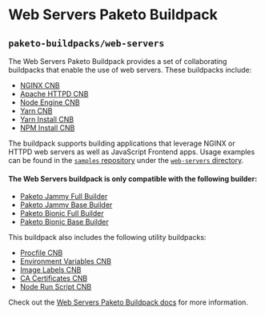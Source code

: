 # Web Servers Paketo Buildpack

## `paketo-buildpacks/web-servers`

The Web Servers Paketo Buildpack provides a set of collaborating buildpacks that
enable the use of web servers. These buildpacks include:
- [NGINX CNB](https://github.com/paketo-buildpacks/nginx)
- [Apache HTTPD CNB](https://github.com/paketo-buildpacks/httpd)
- [Node Engine CNB](https://github.com/paketo-buildpacks/node-engine)
- [Yarn CNB](https://github.com/paketo-buildpacks/yarn)
- [Yarn Install CNB](https://github.com/paketo-buildpacks/yarn-install)
- [NPM Install CNB](https://github.com/paketo-buildpacks/npm-install)

The buildpack supports building applications that leverage NGINX or HTTPD web
servers as well as JavaScript Frontend apps. Usage examples can be found in the
[`samples`
repository](https://github.com/paketo-buildpacks/samples) under
the [`web-servers`
directory](https://github.com/paketo-buildpacks/samples/tree/main/web-servers).

#### The Web Servers buildpack is only compatible with the following builder:
- [Paketo Jammy Full Builder](https://github.com/paketo-buildpacks/builder-jammy-full)
- [Paketo Jammy Base Builder](https://github.com/paketo-buildpacks/builder-jammy-base)
- [Paketo Bionic Full Builder](https://github.com/paketo-buildpacks/full-builder)
- [Paketo Bionic Base Builder](https://github.com/paketo-buildpacks/base-builder)

This buildpack also includes the following utility buildpacks:
- [Procfile CNB](https://github.com/paketo-buildpacks/procfile)
- [Environment Variables CNB](https://github.com/paketo-buildpacks/environment-variables)
- [Image Labels CNB](https://github.com/paketo-buildpacks/image-labels)
- [CA Certificates CNB](https://github.com/paketo-buildpacks/ca-certificates)
- [Node Run Script CNB](https://github.com/paketo-buildpacks/node-run-script)

Check out the [Web Servers Paketo Buildpack docs](https://paketo.io/docs/howto/web-servers/) for more information.
